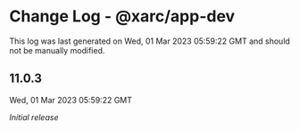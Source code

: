 # Change Log - @xarc/app-dev

This log was last generated on Wed, 01 Mar 2023 05:59:22 GMT and should not be manually modified.

## 11.0.3
Wed, 01 Mar 2023 05:59:22 GMT

_Initial release_

